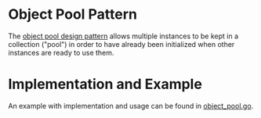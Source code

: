 # Object Pool Pattern

The [object pool design pattern](https://en.wikipedia.org/wiki/Object_pool_pattern) allows multiple instances to be kept in a collection ("pool") in order to have already been initialized when other instances are ready to use them.

# Implementation and Example

An example with implementation and usage can be found in [object_pool.go](object_pool.go).